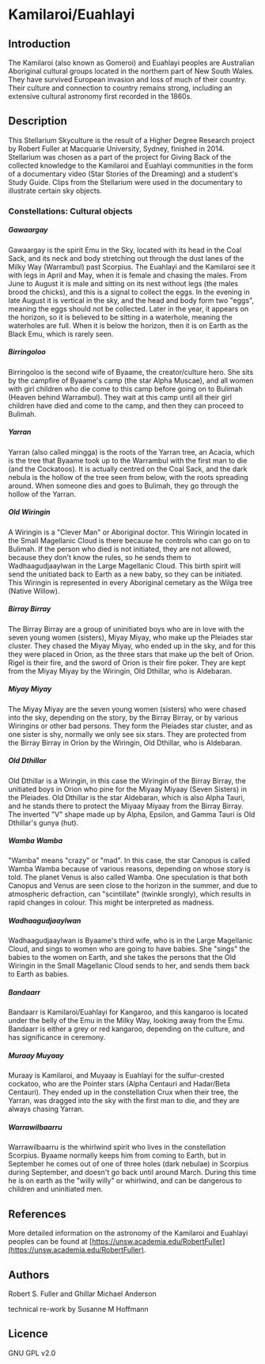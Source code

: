 # Kamilaroi/Euahlayi

## Introduction

The Kamilaroi (also known as Gomeroi) and Euahlayi peoples are Australian Aboriginal cultural groups located in the northern part of New South Wales. They have survived European invasion and loss of much of their country. Their culture and connection to country remains strong, including an extensive cultural astronomy first recorded in the 1860s.

## Description

This Stellarium Skyculture is the result of a Higher Degree Research project by Robert Fuller at Macquarie University, Sydney, finished in 2014. Stellarium was chosen as a part of the project for Giving Back of the collected knowledge to the Kamilaroi and Euahlayi communities in the form of a documentary video (Star Stories of the Dreaming) and a student's Study Guide. Clips from the Stellarium were used in the documentary to illustrate certain sky objects.

### Constellations: Cultural objects

##### Gawaargay

Gawaargay is the spirit Emu in the Sky, located with its head in the Coal Sack, and its neck and body stretching out through the dust lanes of the Milky Way (Warrambul) past Scorpius. The Euahlayi and the Kamilaroi see it with legs in April and May, when it is female and chasing the males. From June to August it is male and sitting on its nest without legs (the males brood the chicks), and this is a signal to collect the eggs. In the evening in late August it is vertical in the sky, and the head and body form two "eggs", meaning the eggs should not be collected. Later in the year, it appears on the horizon, so it is believed to be sitting in a waterhole, meaning the waterholes are full. When it is below the horizon, then it is on Earth as the Black Emu, which is rarely seen.

##### Birringoloo

Birringoloo is the second wife of Byaame, the creator/culture hero. She sits by the campfire of Byaame's camp (the star Alpha Muscae), and all women with girl children who die come to this camp before going on to Bulimah (Heaven behind Warrambul). They wait at this camp until all their girl children have died and come to the camp, and then they can proceed to Bulimah.

##### Yarran

Yarran (also called mingga) is the roots of the Yarran tree, an Acacia, which is the tree that Byaame took up to the Warrambul with the first man to die (and the Cockatoos). It is actually centred on the Coal Sack, and the dark nebula is the hollow of the tree seen from below, with the roots spreading around. When someone dies and goes to Bulimah, they go through the hollow of the Yarran.

##### Old Wiringin

A Wiringin is a "Clever Man" or Aboriginal doctor. This Wiringin located in the Small Magellanic Cloud is there because he controls who can go on to Bulimah. If the person who died is not initiated, they are not allowed, because they don't know the rules, so he sends them to Wadhaagudjaaylwan in the Large Magellanic Cloud. This birth spirit will send the unitiated back to Earth as a new baby, so they can be initiated. This Wiringin is represented in every Aboriginal cemetary as the Wilga tree (Native Willow).

##### Birray Birray

The Birray Birray are a group of uninitiated boys who are in love with the seven young women (sisters), Miyay Miyay, who make up the Pleiades star cluster. They chased the Miyay Miyay, who ended up in the sky, and for this they were placed in Orion, as the three stars that make up the belt of Orion. Rigel is their fire, and the sword of Orion is their fire poker. They are kept from the Miyay Miyay by the Wiringin, Old Dthillar, who is Aldebaran.

##### Miyay Miyay

The Miyay Miyay are the seven young women (sisters) who were chased into the sky, depending on the story, by the Birray Birray, or by various Wiringins or other bad persons. They form the Pleiades star cluster, and as one sister is shy, normally we only see six stars. They are protected from the Birray Birray in Orion by the Wiringin, Old Dthillar, who is Aldebaran.

##### Old Dthillar

Old Dthillar is a Wiringin, in this case the Wiringin of the Birray Birray, the unitiated boys in Orion who pine for the Miyaay Miyaay (Seven Sisters) in the Pleiades. Old Dthillar is the star Aldebaran, which is also Alpha Tauri, and he stands there to protect the Miyaay Miyaay from the Birray Birray. The inverted "V" shape made up by Alpha, Epsilon, and Gamma Tauri is Old Dthillar's gunya (hut).

##### Wamba Wamba

"Wamba" means "crazy" or "mad". In this case, the star Canopus is called Wamba Wamba because of various reasons, depending on whose story is told. The planet Venus is also called Wamba. One speculation is that both Canopus and Venus are seen close to the horizon in the summer, and due to atmospheric defraction, can "scintillate" (twinkle srongly), which results in rapid changes in colour. This might be interpreted as madness.

##### Wadhaagudjaaylwan

Wadhaagudjaaylwan is Byaame's third wife, who is in the Large Magellanic Cloud, and sings to women who are going to have babies. She "sings" the babies to the women on Earth, and she takes the persons that the Old Wiringin in the Small Magellanic Cloud sends to her, and sends them back to Earth as babies.

##### Bandaarr

Bandaarr is Kamilaroi/Euahlayi for Kangaroo, and this kangaroo is located under the belly of the Emu in the Milky Way, looking away from the Emu. Bandaarr is either a grey or red kangaroo, depending on the culture, and has significance in ceremony.

##### Muraay Muyaay

Muraay is Kamilaroi, and Muyaay is Euahlayi for the sulfur-crested cockatoo, who are the Pointer stars (Alpha Centauri and Hadar/Beta Centauri). They ended up in the constellation Crux when their tree, the Yarran, was dragged into the sky with the first man to die, and they are always chasing Yarran.

##### Warrawilbaarru

Warrawilbaarru is the whirlwind spirit who lives in the constellation Scorpius. Byaame normally keeps him from coming to Earth, but in September he comes out of one of three holes (dark nebulae) in Scorpius during September, and doesn't go back until around March. During this time he is on earth as the "willy willy" or whirlwind, and can be dangerous to children and uninitiated men.

## References

More detailed information on the astronomy of the Kamilaroi and Euahlayi peoples can be found at [https://unsw.academia.edu/RobertFuller](https://unsw.academia.edu/RobertFuller).

## Authors

Robert S. Fuller and Ghillar Michael Anderson

technical re-work by Susanne M Hoffmann

## Licence

GNU GPL v2.0
